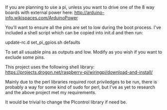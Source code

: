 If you are planning to use a pi, unless you want to drive one of the 8 way
boards with external power here:
http://arduino-info.wikispaces.com/ArduinoPower

You'll want to ensure all the pins are set to low during the boot process.
I've included a shell script which can be copied into init.d and then run:

update-rc.d set_pi_gpios.sh defaults

To set all usuable pins as outputs and low. Modify as you wish if you want
to exclude some pins.

This project uses the following shell library:
https://projects.drogon.net/raspberry-pi/wiringpi/download-and-install/

Mainly due to the perl libraries required root priviledges to be run, there
is probably a way for some kind of sudo for perl, but I've as yet to research
and the above project met my requirements.

It would be trivial to change the PIcontrol library if need be.
